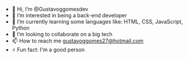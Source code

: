 - 👋 Hi, I’m @Gustavoggomesdev
- 👀 I’m interested in being a back-end developer
- 🌱 I’m currently learning some languages like: HTML, CSS, JavaScript, Python
- 💞️ I’m looking to collaborate on a big tech
- 📫 How to reach me gustavoggomes27@hotmail.com
- ⚡ Fun fact: I'm a good person

<!---
Gustavoggomesdev/Gustavoggomesdev is a ✨ special ✨ repository because its `README.md` (this file) appears on your GitHub profile.
You can click the Preview link to take a look at your changes.
--->
